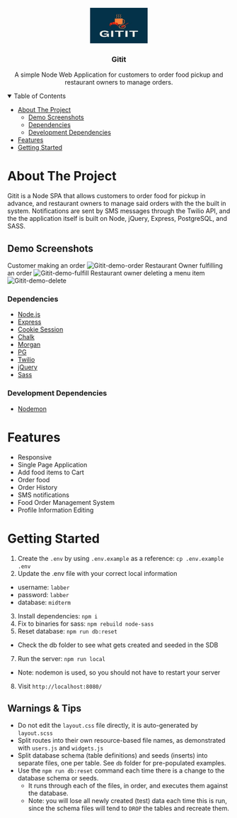 <p align="center">
  <a href="https://github.com/tangivan/Gitit">
    <img src="public/images/gitit-logo.png" alt="Logo" width="130" height="80">
  </a>

  <h3 align="center">Gitit</h3>

  <p align="center">
   A simple Node Web Application for customers to order food pickup and restaurant owners to manage orders.
  </p>
</p>

<details open="open">
  <summary>Table of Contents</summary>
  <ul>
    <li>
      <a href="#about-the-project">About The Project</a>
      <ul>
        <li><a href="#demo-screenshots">Demo Screenshots</a></li>
      </ul>
      <ul>
        <li><a href="#dependencies">Dependencies</a></li>
      </ul>
      <ul>
        <li><a href="#development-dependencies">Development Dependencies</a></li>
      </ul>
    </li>
    <li>
    <a href="#features">Features</a>
    </li>
    <li>
    <a href="#getting-started">Getting Started</a>
    </li>
  </ul>
</details>

# About The Project

Gitit is a Node SPA that allows customers to order food for pickup in advance, and restaurant owners to manage said orders with the the built in system. Notifications are sent by SMS messages through the Twilio API, and the the application itself is built on Node, jQuery, Express, PostgreSQL, and SASS.
<br/>

## Demo Screenshots

Customer making an order
![Gitit-demo-order](https://github.com/tangivan/Gitit/blob/master/public/gifs/Gitit_order.gif)
Restaurant Owner fulfilling an order
![Gitit-demo-fulfill](https://github.com/tangivan/Gitit/blob/master/public/gifs/Gitit_fulfill.gif)
Restaurant owner deleting a menu item
![Gitit-demo-delete](https://github.com/tangivan/Gitit/blob/master/public/gifs/Gitit_delete.gif)
<br />

### Dependencies

- [Node.js](https://nodejs.org/en/)
- [Express](https://expressjs.com/)
- [Cookie Session](https://www.npmjs.com/package/cookie-session)
- [Chalk](https://www.npmjs.com/package/chalk)
- [Morgan](https://www.npmjs.com/package/morgan)
- [PG](https://node-postgres.com/)
- [Twilio](https://www.twilio.com/)
- [jQuery](https://jquery.com/)
- [Sass](https://https://sass-lang.com/.com/)

### Development Dependencies

- [Nodemon](https://www.npmjs.com/package/nodemon)
  <br/>

# Features

- Responsive
- Single Page Application
- Add food items to Cart
- Order food
- Order History
- SMS notifications
- Food Order Management System
- Profile Information Editing
  <br/>

# Getting Started

1. Create the `.env` by using `.env.example` as a reference: `cp .env.example .env`
2. Update the .env file with your correct local information

- username: `labber`
- password: `labber`
- database: `midterm`

3. Install dependencies: `npm i`
4. Fix to binaries for sass: `npm rebuild node-sass`
5. Reset database: `npm run db:reset`

- Check the db folder to see what gets created and seeded in the SDB

7. Run the server: `npm run local`

- Note: nodemon is used, so you should not have to restart your server

8. Visit `http://localhost:8080/`

## Warnings & Tips

- Do not edit the `layout.css` file directly, it is auto-generated by `layout.scss`
- Split routes into their own resource-based file names, as demonstrated with `users.js` and `widgets.js`
- Split database schema (table definitions) and seeds (inserts) into separate files, one per table. See `db` folder for pre-populated examples.
- Use the `npm run db:reset` command each time there is a change to the database schema or seeds.
  - It runs through each of the files, in order, and executes them against the database.
  - Note: you will lose all newly created (test) data each time this is run, since the schema files will tend to `DROP` the tables and recreate them.
